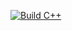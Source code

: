[![Build C++](https://github.com/bacurrah/MyFirstExample/actions/workflows/actions.yml/badge.svg)](https://github.com/bacurrah/MyFirstExample/actions/workflows/actions.yml)
